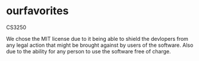 # ourfavorites
CS3250

We chose the MIT license due to it being able to shield the devlopers from any legal action that might be brought against by users of the software. Also due to the ability for any person to use the software free of charge.
